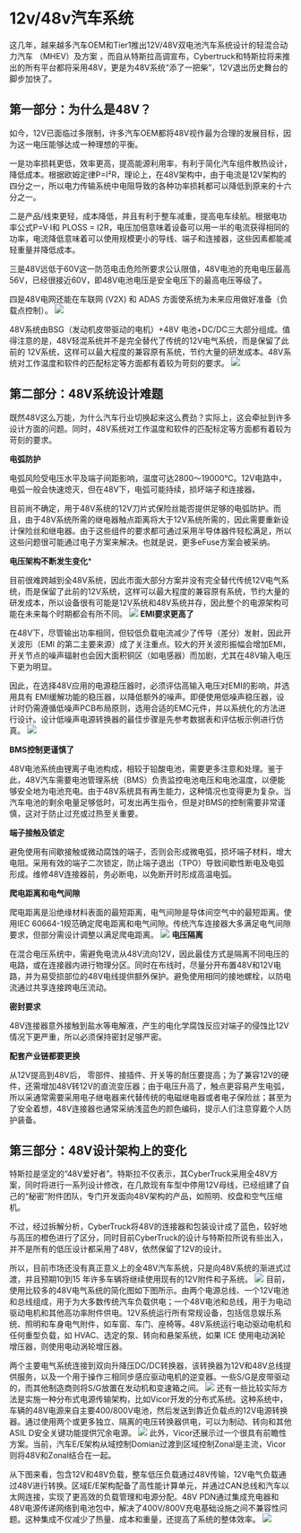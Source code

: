 # 12v/48v汽车系统

这几年，越来越多汽车OEM和Tier1推出12V/48V双电池汽车系统设计的轻混合动力汽车 （MHEV）及方案 ，而自从特斯拉高调宣布，Cybertruck和特斯拉将来推出的所有平台都将采用48V，更是为48V系统“添了一把柴”，12V退出历史舞台的脚步加快了。

## 第一部分：为什么是48V？
如今，12V已面临过多限制，许多汽车OEM都将48V视作最为合理的发展目标，因为这一电压能够达成一种理想的平衡。

一是功率损耗更低，效率更高，提高能源利用率，有利于简化汽车组件散热设计，降低成本。根据欧姆定律P=I²R，理论上，在48V架构中，由于电流是12V架构的四分之一，所以电力传输系统中电阻导致的各种功率损耗都可以降低到原来的十六分之一。

二是产品/线束更轻，成本降低，并且有利于整车减重，提高电车续航。根据电功率公式P=V·I和 PLOSS = I2R，电压加倍意味着设备可以用一半的电流获得相同的功率，电流降低意味着可以使用规模更小的导线、端子和连接器，这些因素都能减轻重量并降低成本。

三是48V远低于60V这一防范电击危险所要求公认限值，48V电池的充电电压最高56V，已经很接近60V，即48V电池电压是安全电压下的最高电压等级了。

四是48V电网还能在车联网 (V2X) 和 ADAS 方面使系统为未来应用做好准备（负载点控制）。
![](../readme.assets/Pasted%20image%2020241106115807.png)

48V系统由BSG（发动机皮带驱动的电机）+48V 电池+DC/DC三大部分组成。值得注意的是，48V轻混系统并不是完全替代了传统的12V电气系统，而是保留了此前的 12V系统，这样可以最大程度的兼容原有系统，节约大量的研发成本。48V系统对工作温度和软件的匹配标定等方面都有着较为苛刻的要求。
![](../readme.assets/Pasted%20image%2020241106115821.png)

## 第二部分：48V系统设计难题
既然48V这么万能，为什么汽车行业切换起来这么费劲？实际上，这会牵扯到许多设计方面的问题。同时，48V系统对工作温度和软件的匹配标定等方面都有着较为苛刻的要求。

**电弧防护**

电弧风险受电压水平及端子间距影响，温度可达2800～19000°C。12V电路中，电弧一般会快速熄灭，但在48V下，电弧可能持续，损坏端子和连接器。

目前尚不确定，用于48V系统的12V刀片式保险丝能否提供足够的电弧防护。而且，由于48V系统所需的继电器触点距离将大于12V系统所需的，因此需要重新设计保险丝和继电器。由于这些组件的要求都可通过采用半导体器件轻松满足，所以这些问题很可能通过电子方案来解决。也就是说，更多eFuse方案会被采纳。

**电压架构不断发生变化***

目前很难跨越到全48V系统，因此市面大部分方案并没有完全替代传统12V电气系统，而是保留了此前的12V系统，这样可以最大程度的兼容原有系统，节约大量的研发成本，所以设备很有可能是12V系统和48V系统并存，因此整个的电源架构可能在未来每个时期都会有所不同。
![](../readme.assets/Pasted%20image%2020241106115907.png)
**EMI要求更高了**

在48V下，尽管输出功率相同，但较低负载电流减少了传导（差分）发射，因此开关波形（EMI 的第二主要来源）成了关注重点。较大的开关波形振幅会增加EMI，开关节点的噪声辐射也会因大面积铜区（如电感器）而加剧，尤其在48V输入电压下更为明显。

因此，在选择48V应用的电源稳压器时，必须评估高输入电压对EMI的影响，并选用具有 EMI缓解功能的稳压器，以降低额外的噪声。即便使用低噪声稳压器，设计时仍需遵循低噪声PCB布局原则，选用合适的EMC元件，并以系统化的方法进行设计。设计低噪声电源转换器的最佳步骤是先参考数据表和评估板示例进行仿真。
![](../readme.assets/Pasted%20image%2020241106115920.png)

**BMS控制更谨慎了**

48V电池系统由锂离子电池构成，相较于铅酸电池，需要更多注意和处理。鉴于此，48V汽车需要电池管理系统（BMS）负责监控电池电压和电池温度，以便能够安全地为电池充电。由于48V系统具有再生能力，这种情况也变得更为复杂。当汽车电池的剩余电量足够低时，可发出再生指令，但是对BMS的控制需要非常谨慎，这对于防止过充或过热至关重要。

**端子接触及锁定**

避免使用有间歇接触或微动腐蚀的端子，否则会形成微电弧，损坏端子材料，增大电阻。采用有效的端子二次锁定，防止端子退出（TPO）导致间歇性断电及电弧形成。维修48V连接器前，务必断电，以免断开时形成高温电弧。

**爬电距离和电气间隙**

爬电距离是沿绝缘材料表面的最短距离，电气间隙是导体间空气中的最短距离。使用IEC 60664-1规范确定爬电距离和电气间隙。传统汽车连接器大多满足电气间隙要求，但部分需设计调整以满足爬电距离。
![](../readme.assets/Pasted%20image%2020241106115936.png)
**电压隔离**

在混合电压系统中，需避免电流从48V流向12V，因此最佳方式是隔离不同电压的电路，或在连接器内进行物理分区。同时在布线时，尽量分开布置48V和12V电路，并为易受损部位的48V电线提供额外保护。避免使用相同的接地螺栓，以防电流通过共享连接跨电压流动。

**密封要求**

48V连接器意外接触到盐水等电解液，产生的电化学腐蚀反应对端子的侵蚀比12V情况下更严重，所以必须保持密封足够严密。

**配套产业链都要更换**

从12V提高到48V后， 零部件、接插件、开关等的耐压要提高；为了兼容12V的硬件，还需增加48V转12V的直流变压器；由于电压升高了，触点更容易产生电弧，所以采通常需要采用电子继电器来代替传统的电磁继电器或者电子保险丝；甚至为了安全着想，48V连接器也通常采纳浅蓝色的颜色编码，提示人们注意穿戴个人防护装备。

## 第三部分：48V设计架构上的变化
特斯拉是坚定的“48V爱好者”。特斯拉不仅表示，其CyberTruck采用全48V方案，同时将进行一系列设计修改，在几款现有车型中停用12V母线，已经组建了自己的“秘密”附件团队，专门开发面向48V架构的产品，如照明、绞盘和空气压缩机。

不过，经过拆解分析，CyberTruck将48V的连接器和包装设计成了蓝色，较好地与高压的橙色进行了区分，同时目前CyberTruck的设计与特斯拉所说有些出入，并不是所有的低压设计都采用了48V，依然保留了12V的设计。

所以，目前市场还没有真正意义上的全48V汽车系统，只是向48V系统的渐进式过渡，并且预期10到15 年许多车辆将继续使用现有的12V附件和子系统。
![](../readme.assets/Pasted%20image%2020241106120011.png)
目前，使用比较多的48V电气系统的简化图如下图所示。由两个电源总线、一个12V电池和总线组成，用于为大多数传统汽车负载供电；一个48V电池和总线，用于为电动驱动电机和其他高功率附件供电。12V系统运行所有常规设备，包括信息娱乐系统、照明和车身电气附件，如车窗、车门、座椅等。48V系统运行电动驱动电机和任何重型负载，如 HVAC、选定的泵、转向和悬架系统，如果 ICE 使用电动涡轮增压器，则使用电动涡轮增压器。

两个主要电气系统连接到双向升降压DC/DC转换器，该转换器为12V和48V总线提供服务，以及一个用于操作三相同步感应驱动电机的逆变器。一些S/G是皮带驱动的，而其他制造商则将S/G放置在发动机和变速箱之间。
![](../readme.assets/Pasted%20image%2020241106120022.png)
还有一些比较实际方法是实施一种分布式电源传输架构，比如Vicor开发的分布式系统。这种系统中，车辆的48V电源来自主要400/800V电池，然后发送到靠近负载点的12V电源转换器。通过使用两个或更多独立、隔离的电压转换器供电，可以为制动、转向和其他ASIL D安全关键功能提供冗余电源。
![](../readme.assets/Pasted%20image%2020241106120037.png)
此外，Vicor还展示过一个很具有前瞻性方案。当前，汽车E/E架构从域控制Domian过渡到区域控制Zonal是主流，Vicor则将48V和Zonal结合在一起。

从下图来看，包含12V和48V负载，整车低压负载通过48V传输，12V电气负载通过48V进行转换。区域E/E架构配备了高性能计算单元，并通过CAN总线和汽车以太网连接，实现了更高效的负载管理和电源分配。48V PDN通过集成充电器和48V电源传递网络到电池包中，解决了400V/800V充电基础设施之间不兼容性问题。这种集成不仅减少了热量、成本和重量，还提高了系统的整体效率。
![](../readme.assets/Pasted%20image%2020241106120046.png)










